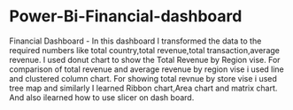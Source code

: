 # Power-Bi-Financial-dashboard
Financial Dashboard - 
In this dashboard I transformed the data to the required numbers like total country,total revenue,total transaction,average revenue.
I used donut chart to show the Total Revenue by Region vise.
For comparison of total revenue and average revenue by region vise i used line and clustered column chart.
For showing total revnue by store vise i used tree map and similarly I learned Ribbon chart,Area chart and matrix chart.
And also ilearned how to use slicer on dash board.

